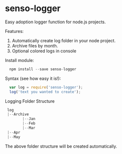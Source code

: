 # senso-logger
Easy adoption logger function for node.js projects. 

Features:
1. Automatically create log folder in your node project.
2. Archive files by month. 
3. Optional colored logs in console

Install module:

```js  
  npm install --save senso-logger
```

Syntax (see how easy it is!):

```js
  var log = require('senso-logger');
  log('text you wanted to create');
```

 Logging Folder Structure

```js
 log
 |--Archive
        |--Jan
        |--Feb
        |--Mar 
 |--Apr
 |--May
```

The above folder structure will be created automatically. 
